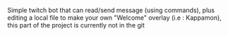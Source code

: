 Simple twitch bot that can read/send message (using commands), plus editing a local file to make your own "Welcome" overlay (i.e : Kappamon), this part of the project is currently not in the git